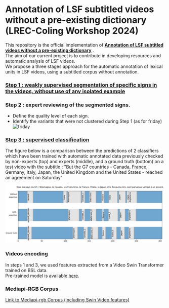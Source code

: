 # Annotation of LSF subtitled videos without a pre-existing dictionary (LREC-Coling Workshop 2024)

This repository is the official implementation of [**Annotation of LSF subtitled videos without a pre-existing dictionary**](https://aclanthology.org/2024.signlang-1.22.pdf) .  
The aim of our current project is to contribute in developing resources and automatic analysis of LSF videos.  
We propose a three stages approach for the automatic annotation of lexical units in LSF videos, using a subtitled corpus without annotation.  

### [Step 1 : weakly supervised segmentation of specific signs in the videos, without use of any isolated example](Step1_Weakly_supervised_annotation)

### Step 2 : expert reviewing of the segmented signs.
- Define the quality level of each sign.
- Identify the variants that were not clustered during Step 1 (as for friday)
 ![friday](https://github.com/JulieLascar/Annotation-of-LSF-subtitled-videos/assets/97949668/0ecabffb-7aa0-4693-81af-40193c7baf89)
 
### [Step 3 : supervised classification](Step3_supervised_classification)

The figure below is a comparison between the predictions of 2 classifiers which have been trained with automatic annotated data previously checked by non-experts (top) and experts (middle), and a ground truth (bottom) on a test video with the subtitle : "But the G7 countries -
Canada, France, Germany, Italy, Japan, the United Kingdom and the United States - reached an agreement on Saturday"

 ![Comparison between the predictions of the non-expert (top), the expert (middle) classifiers and a ground truth (bottom) on a test video](images/g7_new.png)

### Videos encoding
In steps 1 and 3, we used features extracted from a Video Swin Transformer trained on BSL data.  
Pre-trained model is available [here](https://github.com/prajwalkr/transpeller).  

### Mediapi-RGB Corpus
[Link to Mediapi-rgb Corpus (including Swin Video features)](https://www.ortolang.fr/market/corpora/mediapi-rgb/)  


